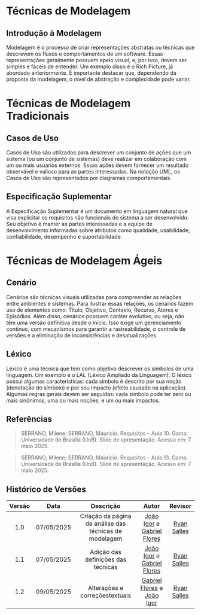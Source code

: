 # Técnicas de Modelagem

## Introdução à Modelagem

Modelagem é o processo de criar representações abstratas ou técnicas que descrevem os fluxos e comportamentos de um software. Essas representações geralmente possuem apelo visual, e, por isso, devem ser simples e fáceis de entender. Um exemplo disso é o Rich Picture, já abordado anteriormente. É importante destacar que, dependendo da proposta da modelagem, o nível de abstração e complexidade pode variar.

# Técnicas de Modelagem Tradicionais

## Casos de Uso

Casos de Uso são utilizados para descrever um conjunto de ações que um sistema (ou um conjunto de sistemas) deve realizar em colaboração com um ou mais usuários externos. Essas ações devem fornecer um resultado observável e valioso para as partes interessadas. Na notação UML, os Casos de Uso são representados por diagramas comportamentais.

## Especificação Suplementar

A Especificação Suplementar é um documento em linguagem natural que visa explicitar os requisitos não funcionais do sistema a ser desenvolvido. Seu objetivo é manter as partes interessadas e a equipe de desenvolvimento informadas sobre atributos como qualidade, usabilidade, confiabilidade, desempenho e suportabilidade.

#  Técnicas de Modelagem Ágeis

## Cenário

Cenários são técnicas visuais utilizadas para compreender as relações entre ambientes e sistemas. Para ilustrar essas relações, os cenários fazem uso de elementos como: Título, Objetivo, Contexto, Recurso, Atores e Episódios. Além disso, cenários possuem caráter evolutivo, ou seja, não têm uma versão definitiva desde o início. Isso exige um gerenciamento contínuo, com mecanismos para garantir a rastreabilidade, o controle de versões e a eliminação de inconsistências e desatualizações.

## Léxico

Léxico é uma técnica que tem como objetivo descrever os símbolos de uma linguagem. Um exemplo é o LAL (Léxico Ampliado da Linguagem). O léxico possui algumas características: cada símbolo é descrito por sua noção (denotação do símbolo) e por seu impacto (efeito causado na aplicação). Algumas regras gerais devem ser seguidas: cada símbolo pode ter zero ou mais sinônimos, uma ou mais noções, e um ou mais impactos.


## Referências
> SERRANO, Milene; SERRANO, Maurício. Requisitos – Aula 10. Gama: Universidade de Brasília (UnB). Slide de apresentação. Acesso em: 7 maio 2025.

> SERRANO, Milene; SERRANO, Maurício. Requisitos – Aula 13. Gama: Universidade de Brasília (UnB). Slide de apresentação. Acesso em: 7 maio 2025.


## Histórico de Versões

| Versão | Data | Descrição  | Autor        | Revisor |
| :-----: | :----: | :----------: | :------------: | :--------: |
| 1.0    | 07/05/2025 | Criação da página de análise das técnicas de modelagem  | [João Igor](https://github.com/JoaoPC10) e [Gabriel Flores](https://github.com/Gabrielfcoelho) | [Ryan Salles](https://github.com/RA-Salles) |
| 1.1    | 07/05/2025 | Adição das definições das técnicas  | [João Igor](https://github.com/JoaoPC10)  e [Gabriel Flores](https://github.com/Gabrielfcoelho) | [Ryan Salles](https://github.com/RA-Salles) |
| 1.2 | 09/05/2025 | Alterações e correçõestextuais | [Gabriel Flores](https://github.com/Gabrielfcoelho) e [João Igor](https://github.com/JoaoPC10) |  [Ryan Salles](https://github.com/RA-Salles) |